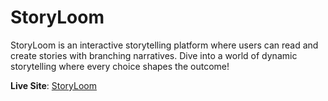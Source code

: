 # StoryLoom

StoryLoom is an interactive storytelling platform where users can read and create stories with branching narratives. Dive into a world of dynamic storytelling where every choice shapes the outcome!

**Live Site**: [StoryLoom](https://story-loom-50a56.web.app/)